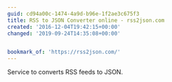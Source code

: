 ```yaml
---
guid: cd94a00c-1474-4a9d-b96e-1f2ae3c675f3
title: RSS to JSON Converter online - rss2json.com
created: '2016-12-04T19:42:15+00:00'
changed: '2019-09-24T14:35:08+00:00'


bookmark_of: 'https://rss2json.com/'
---
```



Service to converts RSS feeds to JSON.
